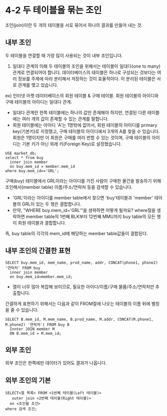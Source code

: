 # 4-2 두 테이블을 묶는 조인
조인(join)이란 두 개의 테이블을 서로 묶어서 하나의 결과를 만들어 내는 것.

## 내부 조인
두 테이블을 연결할 때 가장 많이 사용되는 것이 내부 조인입니다.

1) 일대다 관계의 이해
두 테이블의 조인을 위해서는 테이블이 일대다(one to many)관계로 연결되어야 합니다.
데이터베이스의 테이블은 하나로 구성되는 것보다는 여러 정보를 주제에 따라 분리해서 저장하는 것이 효율적이다. 이 분리된 테이블은 서로 관계를 맺고 있습니다.

ex) 인터넷 마켓 데이터베이스의 회원 테이블 & 구매 테이블.
회원 테이블의 아이디와 구매 테이블의 아이디는 일대다 관계.
- 일대다 관계란 한쪽 테이블에는 하나의 값만 존재해야 하지만, 연결된 다른 테이블에는 여러 개의 값이 존재할 수 있는 관계를 말합니다.
- 회원 테이블에는 아이디 'A'는 1명밖에 없어서, 회원 테이블의 아이디를 primary key(기본키)로 지정했고, 구매 테이블의 아이디에서 3개의 A를 찾을 수 있습니다. 회원은 1명이지만 이 회원은 구매를 여러 번할 수 있는 것이며, 구매 테이블의 아이디는 기본 키가 아닌 외래 키(Foreign Key)로 설정했습니다.

<pre><code>USE market_db;
select * from buy
  inner join member
  on buy.mem_id = member.mem_id
where buy.mem_id=='GRL';</code></pre>

구매(buy) 테이블에서 GRL이라는 아이디를 가진 사람이 구매한 물건을 발송하기 위해 조인해서(member table) 이름/주소/연락처 등을 검색할 수 있습니다.
- 'GRL'이라는 아이디를 member table에서 찾으면 'buy'테이블과 'member' 테이블의 GRL이 있는 두 행은 결합합니다.
- 만약, "WHERE buy.mem_id='GRL'"을 생략하면 어떻게 될까요? where절을 생략하면 member table의 1번째 BLK부터 12번째 MMU까지 buy table의 모든 행이 회원 테이블과 결합합니다.

즉, buy table의 각각의 mem_id에 해당하는 member table값들이 결합된다.

## 내부 조인의 간결한 표현
<pre><code>SELECT buy.mem_id, mem_name, prod_name, addr, CONCAT(phone1, phone2) '연락처' FROM buy
  inner join member
  on buy.mem_id=member.mem_id;</code></pre>
- 열이 너무 많아 복잡해 보이므로, 필요한 아이디/이름/구매 물품/주소/연락처만 추출합니다.

간결하게 표현하기 위해서는 다음과 같이 FROM절에 나오는 테이블의 이름 뒤에 별칭을 줄 수 있습니다.
<pre><code>SELECT B.mem_id, M.mem_name, B.prod_name, M.addr, CONCAT(M.phone1, M.phone2) '연락처') FROM buy B
  Innter JOIN member M
  ON B.mem_id = M.mem_id;</code></pre>

## 외부 조인
외부 조인은 한쪽에만 데이터가 있어도 결과가 나옵니다.

## 외부 조인의 기본
<pre><code>SELECT<열 목록> FROM <1번째 테이블(Left 테이블)>
  <Left|Right|Full> outer join <2번째 테이블(Right 테이블)>
  on <조인될 조건>
where 검색 조건; 
</code></pre>
